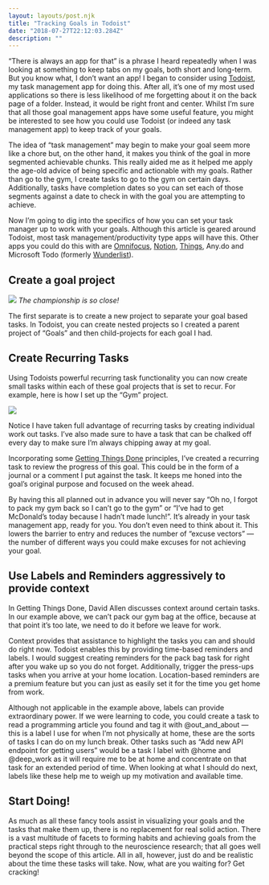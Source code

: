 ```yaml
---
layout: layouts/post.njk
title: "Tracking Goals in Todoist"
date: "2018-07-27T22:12:03.284Z"
description: ""
---
```


“There is always an app for that” is a phrase I heard repeatedly when I was looking at something to keep tabs on my goals, both short and long-term. But you know what, I don’t want an app! I began to consider using [Todoist](https://en.todoist.com/), my task management app for doing this. After all, it’s one of my most used applications so there is less likelihood of me forgetting about it on the back page of a folder. Instead, it would be right front and center. Whilst I’m sure that all those goal management apps have some useful feature, you might be interested to see how you could use Todoist (or indeed any task management app) to keep track of your goals.

The idea of “task management” may begin to make your goal seem more like a chore but, on the other hand, it makes you think of the goal in more segmented achievable chunks. This really aided me as it helped me apply the age-old advice of being specific and actionable with my goals. Rather than go to the gym, I create tasks to go to the gym on certain days. Additionally, tasks have completion dates so you can set each of those segments against a date to check in with the goal you are attempting to achieve.

Now I’m going to dig into the specifics of how you can set your task manager up to work with your goals. Although this article is geared around Todoist, most task management/productivity type apps will have this. Other apps you could do this with are [Omnifocus](https://www.omnigroup.com/omnifocus), [Notion](https://www.notion.so/), [Things](https://culturedcode.com/), Any.do and Microsoft Todo (formerly [Wunderlist](https://www.wunderlist.com/)).

## Create a goal project

<div class="image">
	<img src="https://cdn-images-1.medium.com/max/2000/0*yEtGLCX52onL5Kle"/>
	<em>The championship is so close!</em>
</div>

The first separate is to create a new project to separate your goal based tasks. In Todoist, you can create nested projects so I created a parent project of “Goals” and then child-projects for each goal I had.

## Create Recurring Tasks

Using Todoists powerful recurring task functionality you can now create small tasks within each of these goal projects that is set to recur. For example, here is how I set up the “Gym” project.

![](https://cdn-images-1.medium.com/max/2000/0*rA7JHrKQWXY5IHAV)

Notice I have taken full advantage of recurring tasks by creating individual work out tasks. I’ve also made sure to have a task that can be chalked off every day to make sure I’m always chipping away at my goal.

Incorporating some [Getting Things Done](https://gettingthingsdone.com/) principles, I’ve created a recurring task to review the progress of this goal. This could be in the form of a journal or a comment I put against the task. It keeps me honed into the goal’s original purpose and focused on the week ahead.

By having this all planned out in advance you will never say “Oh no, I forgot to pack my gym back so I can’t go to the gym” or “I’ve had to get McDonald’s today because I hadn’t made lunch!”. It’s already in your task management app, ready for you. You don’t even need to think about it. This lowers the barrier to entry and reduces the number of “excuse vectors” — the number of different ways you could make excuses for not achieving your goal.

## Use Labels and Reminders aggressively to provide context

In Getting Things Done, David Allen discusses context around certain tasks. In our example above, we can’t pack our gym bag at the office, because at that point it’s too late, we need to do it before we leave for work.

Context provides that assistance to highlight the tasks you can and should do right now. Todoist enables this by providing time-based reminders and labels. I would suggest creating reminders for the pack bag task for right after you wake up so you do not forget. Additionally, trigger the press-ups tasks when you arrive at your home location. Location-based reminders are a premium feature but you can just as easily set it for the time you get home from work.

Although not applicable in the example above, labels can provide extraordinary power. If we were learning to code, you could create a task to read a programming article you found and tag it with @out_and_about — this is a label I use for when I’m not physically at home, these are the sorts of tasks I can do on my lunch break. Other tasks such as “Add new API endpoint for getting users” would be a task I label with @home and @deep_work as it will require me to be at home and concentrate on that task for an extended period of time. When looking at what I should do next, labels like these help me to weigh up my motivation and available time.

## Start Doing!

As much as all these fancy tools assist in visualizing your goals and the tasks that make them up, there is no replacement for real solid action. There is a vast multitude of facets to forming habits and achieving goals from the practical steps right through to the neuroscience research; that all goes well beyond the scope of this article. All in all, however, just do and be realistic about the time these tasks will take. Now, what are you waiting for? Get cracking!
